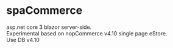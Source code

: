 # spaCommerce
asp.net core 3 blazor server-side.<br/>
Experimental based on nopCommerce v4.10 single page eStore.</br>
Use DB v4.10

